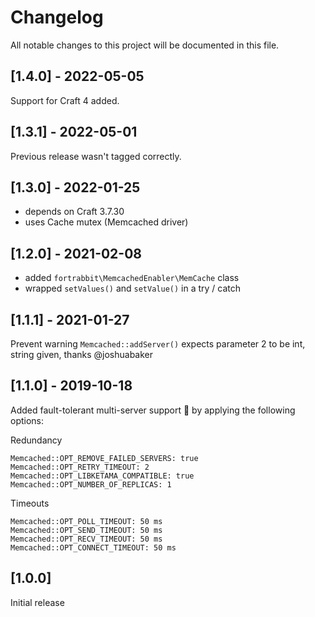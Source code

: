 # Changelog

All notable changes to this project will be documented in this file.

## [1.4.0] - 2022-05-05
Support for Craft 4 added. 

## [1.3.1] - 2022-05-01
Previous release wasn't tagged correctly. 


## [1.3.0] - 2022-01-25
- depends on Craft 3.7.30
- uses Cache mutex (Memcached driver) 

## [1.2.0] - 2021-02-08
- added `fortrabbit\MemcachedEnabler\MemCache` class 
- wrapped `setValues()` and `setValue()` in a try / catch 

## [1.1.1] - 2021-01-27
Prevent warning `Memcached::addServer()` expects parameter 2 to be int, string given, thanks @joshuabaker

## [1.1.0] - 2019-10-18
Added fault-tolerant multi-server support 🎉
by applying the following options:

Redundancy

```
Memcached::OPT_REMOVE_FAILED_SERVERS: true
Memcached::OPT_RETRY_TIMEOUT: 2
Memcached::OPT_LIBKETAMA_COMPATIBLE: true
Memcached::OPT_NUMBER_OF_REPLICAS: 1
```

Timeouts

```
Memcached::OPT_POLL_TIMEOUT: 50 ms
Memcached::OPT_SEND_TIMEOUT: 50 ms
Memcached::OPT_RECV_TIMEOUT: 50 ms
Memcached::OPT_CONNECT_TIMEOUT: 50 ms
```
 
## [1.0.0]

Initial release
